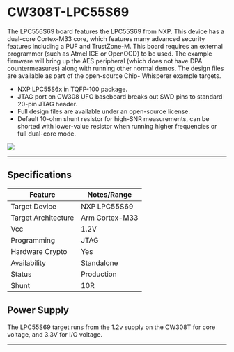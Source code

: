# CW308T-LPC55S69

The LPC556S69 board features the LPC55S69 from NXP. This
device has a dual-core Cortex-M33 core, which features many
advanced security features including a PUF and TrustZone-M.
This board requires an external programmer (such as Atmel
ICE or OpenOCD) to be used. The example firmware will
bring up the AES peripheral (which does not have DPA countermeasures)
along with running other normal demos.
The design files are available as part of the open-source Chip-
Whisperer example targets.

* NXP LPC55S6x in TQFP-100 package.
* JTAG port on CW308 UFO baseboard breaks out SWD pins to standard 20-pin JTAG header.
* Full design files are available under an open-source license.
* Default 10-ohm shunt resistor for high-SNR measurements, can be shorted with lower-value resistor when running higher frequencies or full dual-core mode.

![](Images/NAE-CW308T-LPC55S69_web.jpg)

---

## Specifications

| Feature | Notes/Range |
|---------|----------|
| Target Device | NXP LPC55S69 |
| Target Architecture | Arm Cortex-M33 |
| Vcc | 1.2V |
| Programming | JTAG |
| Hardware Crypto | Yes |
| Availability | Standalone  |
| Status | Production |
| Shunt | 10R |

## Power Supply

The LPC55S69 target runs from the 1.2v supply on the CW308T for core voltage, and 3.3V for I/O voltage.

---

